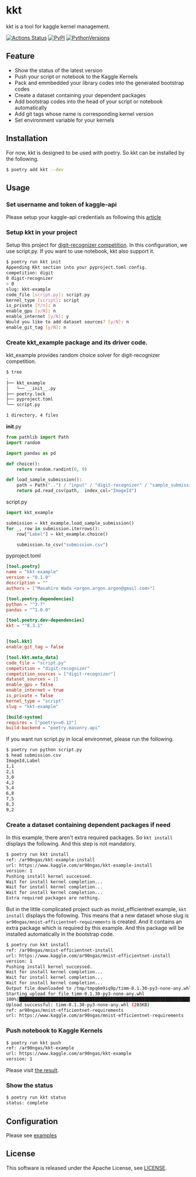# kkt
kkt is a tool for kaggle kernel management.

[![Actions Status](https://github.com/ar90n/kkt/workflows/Python%20package/badge.svg)](https://github.com/ar90n/kkt/actions)
[![PyPI](https://img.shields.io/pypi/v/kkt.svg)](https://pypi.python.org/pypi/kkt)
[![PythonVersions](https://img.shields.io/pypi/pyversions/kkt.svg)](https://pypi.python.org/pypi/kkt)

## Feature
* Show the status of the latest version
* Push your script or notebook to the Kaggle Kernels
* Pack and emmbedded your library codes into the generated bootstrap codes
* Create a dataset containing your dependent packages
* Add bootstrap codes into the head of your script or notebook automatically
* Add git tags whose name is corresponding kernel version
* Set environment variable for your kernels

## Installation
For now, kkt is designed to be used with poetry. So kkt can be installed by the following.

```bash
$ poetry add kkt --dev
```

## Usage

### Set username and token of kaggle-api
Please setup your kaggle-api credentials as following this [article](https://github.com/Kaggle/kaggle-api#api-credentials)

### Setup kkt in your project
Setup this project for [digit-recognizer competition](https://www.kaggle.com/c/digit-recognizer).
In this configuration, we use script.py. If you want to use notebook, kkt also support it.

```bash
$ poetry run kkt init
Appending Kkt section into your pyproject.toml config.
competition: digit
0 digit-recognizer
> 0
slug: kkt-example
code_file [script.py]: script.py
kernel_type [script]: script
is_private [Y/n]: n
enable_gpu [y/N]: n
enable_internet [y/N]: y
Would you like to add dataset sources? [y/N]: n
enable_git_tag [y/N]: n
```

### Create kkt_example package and its driver code.
kkt_example provides random choice solver for digit-recognizer competition.
```bash
$ tree
.
├── kkt_example
│   └── __init__.py
├── poetry.lock
├── pyproject.toml
└── script.py

1 directory, 4 files
```

__init__.py
```python
from pathlib import Path
import random

import pandas as pd

def choice():
    return random.randint(0, 9)

def load_sample_submission():
    path = Path("..") / "input" / "digit-recognizer" / "sample_submission.csv"
    return pd.read_csv(path,  index_col="ImageId")
```

script.py
```python
import kkt_example

submission = kkt_example.load_sample_submission()
for _, row in submission.iterrows():
    row["Label"] = kkt_example.choice()

    submission.to_csv("submission.csv")
```

pyproject.toml
```toml
[tool.poetry]
name = "kkt-example"
version = "0.1.0"
description = ""
authors = ["Masahiro Wada <argon.argon.argon@gmail.com>"]

[tool.poetry.dependencies]
python = "^3.7"
pandas = "^1.0.0"

[tool.poetry.dev-dependencies]
kkt = "^0.3.1"


[tool.kkt]
enable_git_tag = false

[tool.kkt.meta_data]
code_file = "script.py"
competition = "digit-recognizer"
competition_sources = ["digit-recognizer"]
dataset_sources = []
enable_gpu = false
enable_internet = true
is_private = false
kernel_type = "script"
slug = "kkt-example"

[build-system]
requires = ["poetry>=0.12"]
build-backend = "poetry.masonry.api"
```

If you want run script.py in local environmet, please run the following.

```bash
$ poetry run python script.py
$ head submission.csv
ImageId,Label
1,1
2,1
3,0
4,2
5,4
6,8
7,5
8,3
9,2
```

### Create a dataset containing dependent packages if need
In this example, there aren't extra required packages. So `kkt install` displays the following. And this step is not mandatory.

```bash
$ poetry run kkt install
ref: /ar90ngas/kkt-example-install
url: https://www.kaggle.com/ar90ngas/kkt-example-install
version: 1
Pushing install kernel successed.
Wait for install kernel completion...
Wait for install kernel completion...
Wait for install kernel completion...
Extra required packages are nothing.
```

But in the little complicated project such as mnist_efficientnet example, `kkt install` displays the following. This means that a new dataset whose slug is `ar90ngas/mnist-efficientnet-requirements` is created. And it contains an extra package which is required by this example. And this package will be installed automatically in the bootstrap code.

```bash
$ poetry run kkt install
ref: /ar90ngas/mnist-efficientnet-install
url: https://www.kaggle.com/ar90ngas/mnist-efficientnet-install
version: 1
Pushing install kernel successed.
Wait for install kernel completion...
Wait for install kernel completion...
Wait for install kernel completion...
Output file downloaded to /tmp/tmpq6m9iq9p/timm-0.1.30-py3-none-any.whl
Starting upload for file timm-0.1.30-py3-none-any.whl
100%|██████████████████████████████████████████████████████████████████████████████████████████████████████████████████████████████████████████████████████████████████████████████████████████████████████| 203k/203k [00:03<00:00, 53.7kB/s]
Upload successful: timm-0.1.30-py3-none-any.whl (203KB)
ref: ar90ngas/mnist-efficientnet-requirements
url: https://www.kaggle.com/ar90ngas/mnist-efficientnet-requirements
```

### Push notebook to Kaggle Kernels
```bash
$ poetry run kkt push
ref: /ar90ngas/kkt-example
url: https://www.kaggle.com/ar90ngas/kkt-example
version: 1
```
Please visit [the result](https://www.kaggle.com/ar90ngas/kkt-example).

### Show the status
```bash
$ poetry run kkt status
status: complete
```

## Configuration
Please see [examples](https://github.com/ar90n/kkt/tree/master/examples)


## License
This software is released under the Apache License, see [LICENSE](LICENSE).

